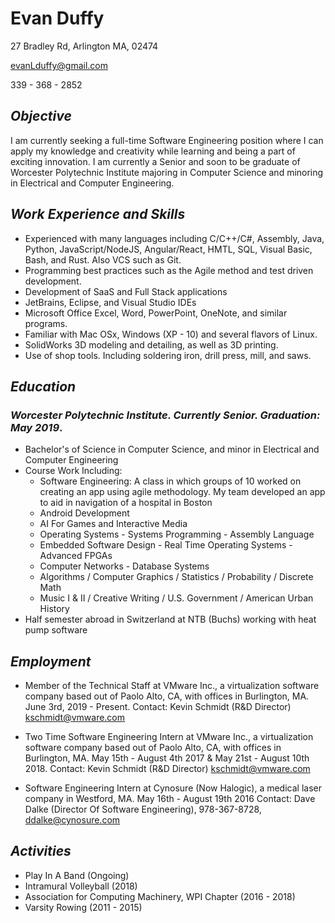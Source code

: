 # Evan Duffy

27 Bradley Rd, Arlington MA, 02474

[evanLduffy@gmail.com](mailto:evanlduffy@gmail.com)

339 - 368 - 2852

## _Objective_

I am currently seeking a full-time Software Engineering position where I can apply my knowledge and creativity while learning and being a part of exciting innovation. I am currently a Senior and soon to be graduate of Worcester Polytechnic Institute majoring in Computer Science and minoring in Electrical and Computer Engineering.

## _Work Experience and Skills_

- Experienced with many languages including C/C++/C#, Assembly, Java, Python, JavaScript/NodeJS, Angular/React, HMTL, SQL, Visual Basic, Bash, and Rust. Also VCS such as Git.
- Programming best practices such as the Agile method and test driven development.
- Development of SaaS and Full Stack applications
- JetBrains, Eclipse, and Visual Studio IDEs
- Microsoft Office Excel, Word, PowerPoint, OneNote, and similar programs.
- Familiar with Mac OSx, Windows (XP - 10) and several flavors of Linux.
- SolidWorks 3D modeling and detailing, as well as 3D printing.
- Use of shop tools. Including soldering iron, drill press, mill, and saws.

## _Education_

### _Worcester Polytechnic Institute. Currently Senior. Graduation: May 2019_.
- Bachelor's of Science in Computer Science, and minor in Electrical and Computer Engineering
- Course Work Including:
    - Software Engineering: A class in which groups of 10 worked on creating an app using agile methodology. My team developed an app to aid in navigation of a hospital in Boston
    - Android Development
    - AI For Games and Interactive Media
    - Operating Systems - Systems Programming - Assembly Language
    - Embedded Software Design - Real Time Operating Systems - Advanced FPGAs
    - Computer Networks - Database Systems
    - Algorithms / Computer Graphics / Statistics / Probability / Discrete Math
    - Music I & II / Creative Writing / U.S. Government / American Urban History
- Half semester abroad in Switzerland at NTB (Buchs) working with heat pump software

## _Employment_

- Member of the Technical Staff at VMware Inc., a virtualization software company based out of
Paolo Alto, CA, with offices in Burlington, MA. June 3rd, 2019 - Present.
Contact: Kevin Schmidt (R&D Director) kschmidt@vmware.com

- Two Time Software Engineering Intern at VMware Inc., a virtualization software company based out of
Paolo Alto, CA, with offices in Burlington, MA. May 15th - August 4th 2017 & May 21st - August 10th 2018.
Contact: Kevin Schmidt (R&D Director) kschmidt@vmware.com

- Software Engineering Intern at Cynosure (Now Halogic), a medical laser company in Westford, MA. May
16th - August 19th 2016 Contact: Dave Dalke (Director Of Software Engineering), 978-367-8728,
ddalke@cynosure.com


## _Activities_

- Play In A Band (Ongoing)
- Intramural Volleyball (2018)
- Association for Computing Machinery, WPI Chapter (2016 - 2018)
- Varsity Rowing (2011 - 2015)